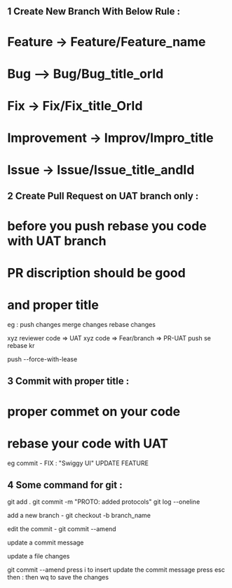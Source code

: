 ## 1 Create New Branch With Below Rule :
# Feature -> Feature/Feature_name
# Bug    --> Bug/Bug_title_orId
# Fix    -> Fix/Fix_title_OrId
# Improvement  -> Improv/Impro_title
# Issue     -> Issue/Issue_title_andId

## 2 Create Pull Request on UAT branch only :
# before you push rebase you code with UAT branch 
# PR discription should be good 
# and proper title

eg :
push changes
merge changes
rebase changes


xyz reviewer code => UAT
xyz code => Fear/branch => PR-UAT
push se rebase kr

push --force-with-lease

## 3 Commit with proper title :
# proper commet on your code 
# rebase your code with UAT 
eg commit - 
FIX : "Swiggy UI"
UPDATE
FEATURE

## 4 Some command for git :

git add . 
git commit -m "PROTO: added protocols"
git log --oneline


add a new branch - git checkout -b branch_name

edit the commit - git commit --amend
 

update a commit message 

update a file changes 

git commit --amend 
press i to insert update the commit message 
press esc then : then wq to save the changes 
